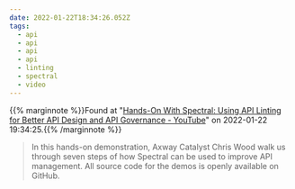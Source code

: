 ```yaml
---
date: 2022-01-22T18:34:26.052Z
tags:
  - api
  - api
  - api
  - api
  - linting
  - spectral
  - video
---
```

{{% marginnote %}}Found at "[Hands-On With Spectral: Using API Linting for Better API Design and API Governance - YouTube](https://www.youtube.com/watch?app=desktop&v=Il5btHG_D74)" on 2022-01-22 19:34:25.{{% /marginnote %}}

> In this hands-on demonstration, Axway Catalyst Chris Wood walk us through seven steps of how Spectral can be used to improve API management. All source code for the demos is openly available on GitHub.

